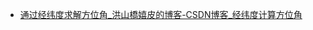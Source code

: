 - [通过经纬度求解方位角_洪山橋嬉皮的博客-CSDN博客_经纬度计算方位角](https://blog.csdn.net/ControlLearner/article/details/117667263?spm=1001.2014.3001.5502)

